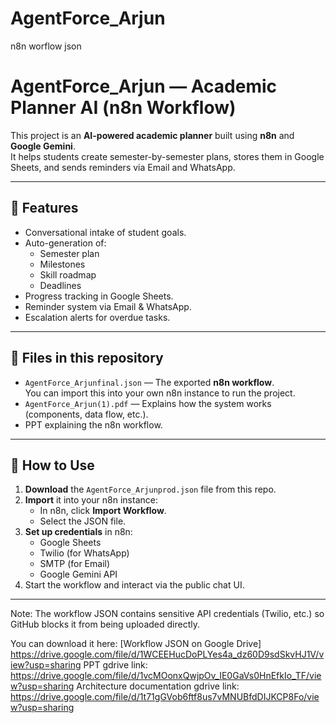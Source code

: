 # AgentForce_Arjun
n8n worflow json
# AgentForce_Arjun — Academic Planner AI (n8n Workflow)

This project is an **AI-powered academic planner** built using **n8n** and **Google Gemini**.  
It helps students create semester-by-semester plans, stores them in Google Sheets, and sends reminders via Email and WhatsApp.

---

## 📌 Features
- Conversational intake of student goals.
- Auto-generation of:
  - Semester plan
  - Milestones
  - Skill roadmap
  - Deadlines
- Progress tracking in Google Sheets.
- Reminder system via Email & WhatsApp.
- Escalation alerts for overdue tasks.

---

## 📂 Files in this repository
- `AgentForce_Arjunfinal.json` — The exported **n8n workflow**.  
  You can import this into your own n8n instance to run the project.
- `AgentForce_Arjun(1).pdf` — Explains how the system works (components, data flow, etc.).
- PPT explaining the n8n workflow.


---

## 🚀 How to Use
1. **Download** the `AgentForce_Arjunprod.json` file from this repo.
2. **Import** it into your n8n instance:
   - In n8n, click **Import Workflow**.
   - Select the JSON file.
3. **Set up credentials** in n8n:
   - Google Sheets
   - Twilio (for WhatsApp)
   - SMTP (for Email)
   - Google Gemini API
4. Start the workflow and interact via the public chat UI.

---

Note: The workflow JSON contains sensitive API credentials (Twilio, etc.) so GitHub blocks it from being uploaded directly.


You can download it here: [Workflow JSON on Google Drive] https://drive.google.com/file/d/1WCEEHucDoPLYes4a_dz60D9sdSkvHJ1V/view?usp=sharing
PPT gdrive link: https://drive.google.com/file/d/1vcMOonxQwjpOv_IE0GaVs0HnEfkIo_TF/view?usp=sharing
Architecture documentation gdrive link: https://drive.google.com/file/d/1t71gGVob6ftf8us7vMNUBfdDIJKCP8Fo/view?usp=sharing




